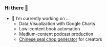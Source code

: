 ### Hi there 👋

- 🔭 I’m currently working on ...
  * Data Visualization with Google Charts
  * Low-content book automation
  * Medium-content podcast production
  * [Chinese seal chop generator][chop] for creators


[chop]: https://new.sealchop.com/create/index.html

<!--

**dofufa/dofufa** is a ✨ _special_ ✨ repository because its `README.md` (this file) appears on your GitHub profile.

Here are some ideas to get you started:

- 🔭 I’m currently working on ...
- 🌱 I’m currently learning ...
- 👯 I’m looking to collaborate on ...
- 🤔 I’m looking for help with ...
- 💬 Ask me about ...
- 📫 How to reach me: ...
- 😄 Pronouns: ...
- ⚡ Fun fact: ...
-->
